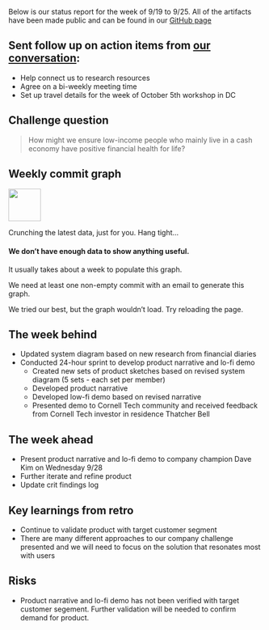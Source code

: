Below is our status report for the week of 9/19 to 9/25. All of the artifacts have been made public and can be found in our [GitHub page](https://github.com/Cash-Economy/BMGF)

## Sent follow up on action items from [our conversation](https://github.com/Cash-Economy/BMGF/blob/master/research/External%20meeting%20log.md):

* Help connect us to research resources
*	Agree on a bi-weekly meeting time
*	Set up travel details for the week of October 5th workshop in DC

## Challenge question

> How might we ensure low-income people who mainly live in a cash economy have positive financial health for life?

## Weekly commit graph


<div class="graphs" data-repo-url="https://github.com/Cash-Economy/BMGF">
  <div id="contributors-master" class="tint-box"></div>
  <div id="contributors" class="clearfix js-graph graph-canvas contributors-graph" data-graph-name="contributors" data-graph-width="458" data-url="/Cash-Economy/BMGF/graphs/contributors-data">
    <div class="activity">
  <img class="graph-loading dots" src="https://assets-cdn.github.com/images/spinners/octocat-spinner-128.gif" width="64" alt="">
  <div class="graph-loading msg">
    <p>Crunching the latest data, just for you. Hang tight…</p>
  </div>
  <div class="graph-empty msg mt-6">
    <h4>We don’t have enough data to show anything useful.</h4>
    <p>It usually takes about a week to populate this graph.</p>
  </div>
  <div class="graph-no-usable-data msg mt-6">
    <p>We need at least one non-empty commit with an email to generate this graph.</p>
  </div>
</div>

<div class="graph-error error mt-6">
  <p>We tried our best, but the graph wouldn’t load. Try reloading the page.</p>
</div>

  </div>
</div>


  </div>
  <div class="modal-backdrop js-touch-events"></div>
</div>



## The week behind

* Updated system diagram based on new research from financial diaries
* Conducted 24-hour sprint to develop product narrative and lo-fi demo
  * Created new sets of product sketches based on revised system diagram (5 sets - each set per member)
  * Developed product narrative
  * Developed low-fi demo based on revised narrative
  * Presented demo to Cornell Tech community and received feedback from Cornell Tech investor in residence Thatcher Bell

## The week ahead

* Present product narrative and lo-fi demo to company champion Dave Kim on Wednesday 9/28
* Further iterate and refine product
* Update crit findings log

## Key learnings from retro

* Continue to validate product with target customer segment
* There are many different approaches to our company challenge presented and we will need to focus on the solution that resonates most with users

## Risks

* Product narrative and lo-fi demo has not been verified with target customer segement. Further validation will be needed to confirm demand for product.
